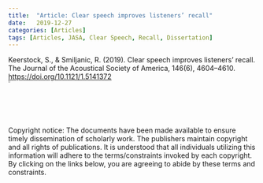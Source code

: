 ```yaml
---
title:  "Article: Clear speech improves listeners’ recall"
date:   2019-12-27
categories: [Articles]
tags: [Articles, JASA, Clear Speech, Recall, Dissertation]
---
```


Keerstock, S., & Smiljanic, R. (2019). Clear speech improves listeners’ recall. The Journal of the Acoustical Society of America, 146(6), 4604–4610. 
  <a href="https://doi.org/10.1121/1.5141372">https://doi.org/10.1121/1.5141372</a>
<br> <a href="https://skrstck.github.io/published/2019_Keerstock_Smiljanic.pdf" >
  <img src="https://skrstck.github.io/assets/icons/arrows.png" alt="download" style="width:2%;">
</a>

Copyright notice: The documents have been made available to ensure timely dissemination of scholarly work. 
  The publishers maintain copyright and all rights of publications. 
  It is understood that all individuals utilizing this information will adhere to the terms/constraints invoked by each copyright.  
  By clicking on the links below, you are agreeing to abide by these terms and constraints.
